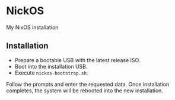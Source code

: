 # NickOS

My NixOS installation

## Installation

- Prepare a bootable USB with the latest release ISO.
- Boot into the installation USB.
- Execute `nickos-bootstrap.sh`.

Follow the prompts and enter the requested data. Once installation completes, the system will be rebooted into the new installation.
